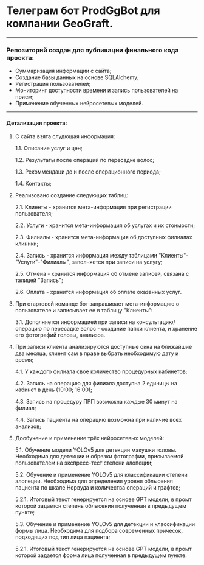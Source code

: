 # Телеграм бот ProdGgBot для компании GeoGraft.

---

### Репозиторий создан для публикации финального кода проекта:
* Суммаризация информации с сайта;
* Создание базы данных на основе SQLAlchemy;
* Регистрация пользователей;
* Мониторинг доступности времени и запись пользователей на прием;
* Применение обученных нейросетевых моделей.

---
#### Детализация проекта:
1. С сайта взята слудющая информация:
   
   1.1. Описание услуг и цен;
   
   1.2. Результаты после операций по пересадке волос;
   
   1.3. Рекоммендаци до и после операционного периода;
   
   1.4. Контакты;

2. Реализовано создание следующих таблиц:
   
   2.1. Клиенты -  хранится мета-информация при регистрации пользователя;
   
   2.2. Услуги - хранится мета-информация об услугах и их стоимости;
   
   2.3. Филиалы - хранится мета-информация об доступных филиалах клиники;
   
   2.4. Запись - хранится информация между таблицами "Клиенты"-"Услуги"-"Филиалы", заполняется при записи на услугу;
   
   2.5. Отмена - хранится информация об отмене записей, связана с талицей "Запись";
   
   2.6. Оплата - хранится информация об оплате оказанных услуг.

3. При стартовой команде бот запрашивает мета-информацию о пользователе и записывает ее в таблицу "Клиенты":
   
   3.1. Дополняется информацией при записи на консультацию/операцию по пересадке волос - создание папки клиента, и хранение его фотографий головы, анализов.

4. При записи клиента анализируются доступные окна на ближайшие два месяца, клиент сам в праве выбрать необходимую дату и время;
   
   4.1. У каждого филиала свое количество процедурных кабинетов;
   
   4.2. Запись на операцию для филиала доступна 2 единицы на кабинет в день (10:00; 16:00);
   
   4.3. Запись на процедуру ПРП возможна каждые 30 минут на филиал;
   
   4.4. Запись пациента на операцию возможна при наличие всех анализов;

5. Дообучение и применение трёх нейросетевых моделей:
    
   5.1. Обучение модели YOLOv5 для детекции макушки головы. Необходима для детекции и обрезки фотографии, присылаемой пользователем на экспресс-тест степени алопеции;
   
   5.2. Обучение и применение YOLOv5 для классификации степени алопеции. Необходима для определения уровня облысения пациента по шкале Норвуда и количества операций и графтов;
   
     5.2.1. Итоговый текст генерируется на основе GPT модели, в промт которой задается степень облысения полученная в предыдущем пункте;
   
   5.3. Обучение и применение YOLOv5 для детекции и классификации формы лица. Необходима для подбора современных причесок, подходящих под тип лица пациента;
   
     5.2.1. Итоговый текст генерируется на основе GPT модели, в промт которой задается форма лица полученная в предыдущем пункте.
